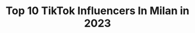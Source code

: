 ---
title: Top 10 TikTok Influencers In Milan in 2023
description: >-
  Find top TikTok influencers in Milan in 2023. Most popular hashtags: #perte #duetto #italy #foryou.
platform: TikTok
hits: 273
text_top: Analyze the best TikTok profiles on inBeat.
text_bottom: Our database has 273 TikTok influencers like this in Milan, Italy for you to contact.
profiles:
  - username: "federicofranzo"
    fullname: >-
      Franzo.xd
    bio: >-
      17, Milan 🖖 Ogni giorno nuovi tiktok alle 14:30/15:00 e 19:00/19:30
    location: "Italy"
    followers: 745200
    engagement: 1952
    commentsToLikes: 0.022846
    id: ckbkk0d08csvr0j23qr0e5w7s
    verified: false
    hashtags: "#italy, #fyp, #comedy, #conte"
  - username: "sespo"
    fullname: >-
      Sespo👼🏻
    bio: >-
      🇮🇹21.10.99 🏠Milan 📹Creator on YouTube & TikTok 🧬Lifestyle & Travel
    location: "Italy"
    followers: 2300000
    engagement: 2312
    commentsToLikes: 0.013053
    id: ck83zg6s80gw80j78hpnfd334
    verified: true
    hashtags: "#valespo, #adv, #ad, #huaweipsmart2023"
  - username: "_samuelecaldera_"
    fullname: >-
      🌪️
    bio: >-
      Follow on Insta🙃👆 Road to -> 7500🔐 25-12-2002 📍Milan, Italy 🇮🇹
    location: "Italy"
    followers: 5378
    engagement: 2325
    commentsToLikes: 0.050913
    id: ck9rl6rsmwhwv0j78zdk2owuf
    verified: false
    hashtags: "#duetto"
  - username: "mr.saammy"
    fullname: >-
      Samu💧
    bio: >-
      Milan📍/ Reggio Calabria ❤️ 18 y.o Fr🏧🏳️‍🌈 170.000?🥺👉👈
    location: "Italy"
    followers: 165900
    engagement: 2244
    commentsToLikes: 0.023352
    id: ckai3f6qcjm0n0i780bcchn6g
    verified: false
    hashtags: "#perte, #comedy, #mrsaammy, #famiglia"
  - username: "mony_ebbasta90"
    fullname: >-
      Mony_ebbasta
    bio: >-
      ❤️ Milano ❤️ ❤️fitness ❤️ amo gli animali più di ogni altra cosa al mondo ❤️
    location: "Italy"
    followers: 6208
    engagement: 2269
    commentsToLikes: 0.178183
    id: ckbfak7nt21080j23c3m7yptt
    verified: false
    hashtags: "#greenscreen, #friends, #duetto, #love"
  - username: "majnoxofficial"
    fullname: >-
      majnoxofficial
    bio: >-
      #teambiscuits 😊🍪 🇮🇹 italy,milan Road to 3000💘 Fanpage🙇🏼‍♀️👍🏻
    location: "Italy"
    followers: 2604
    engagement: 2276
    commentsToLikes: 0.044357
    id: ck83x2necnqw90j78ytsxxsig
    verified: false
    hashtags: "#siamoneiperte, #foryou, #perte, #neiperte"
  - username: "s.alice_piangente_"
    fullname: >-
      🖤💜🤍
    bio: >-
      She/Her Milan,Italy | 1506🥂 Road to 20k🔜 CEO of Tiktokvalley🚀
    location: "Italy"
    followers: 16800
    engagement: 1979
    commentsToLikes: 0.029401
    id: ck9v7hhhy60140j78dbtggzot
    verified: false
    hashtags: "#perte, #girl, #mynameis, #fyp"
  - username: "alessiocesarin"
    fullname: >-
      ALESSIO CESARIN
    bio: >-
      🇮🇹Italy🇮🇹 📍Milano 🎂24 giugno Seguitemi su Instagram : alessiocesarin
    location: "Italy"
    followers: 110300
    engagement: 1787
    commentsToLikes: 0.030120
    id: ckbq5o332s6iw0j23yxswzaco
    verified: false
    hashtags: "#italy, #tiktok, #foryou, #perte"
  - username: "chiarabottazzoooo"
    fullname: >-
      itsschiaraa
    bio: >-
      •💓Chiara •Live in Milan 📍 •14 years old❤️
    location: "Italy"
    followers: 18700
    engagement: 1710
    commentsToLikes: 0.078566
    id: ckbagviz98tu40j23tjgtkihd
    verified: false
    hashtags: "#trend, #viral, #foruyou, #viralvideo"
  - username: "andrea_thecat_"
    fullname: >-
      Andrea Damascelli
    bio: >-
      y'all fall in love? well, I fell asleep Milan, Italy andreadamascelli@gmail.com
    location: "Italy"
    followers: 17700
    engagement: 2103
    commentsToLikes: 0.019253
    id: ck9n4l5u84z0e0j789szjlvwt
    verified: false
    hashtags: "#trashitaliano, #liceo, #prof, #imparacontiktok"
---